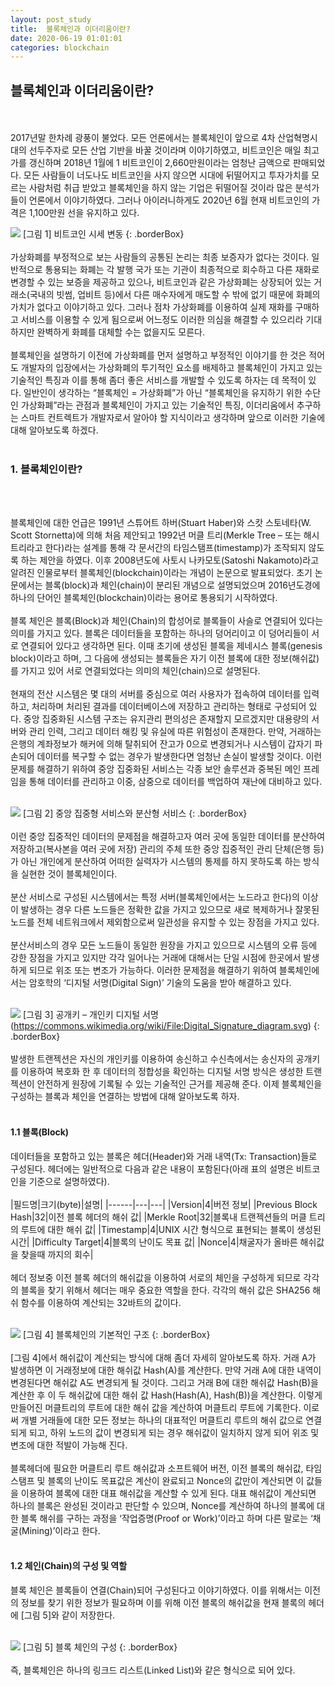 ```yaml
---
layout: post_study
title:  블록체인과 이더리움이란?
date: 2020-06-19 01:01:01
categories: blockchain
---
```


## 블록체인과 이더리움이란?
<br/><br/>
2017년말 한차례 광풍이 불었다. 모든 언론에서는 블록체인이 앞으로 4차 산업혁명시대의 선두주자로 모든 산업 기반을 바꿀 것이라며 이야기하였고, 비트코인은 매일 최고가를 갱신하며 2018년 1월에 1 비트코인이 2,660만원이라는 엄청난 금액으로 판매되었다. 모든 사람들이 너도나도 비트코인을 사지 않으면 시대에 뒤떨어지고 투자가치를 모르는 사람처럼 취급 받았고 블록체인을 하지 않는 기업은 뒤떨어질 것이라 많은 분석가들이 언론에서 이야기하였다. 그러나 아이러니하게도 2020년 6월 현재 비트코인의 가격은 1,100만원 선을 유지하고 있다.

![](/asset/study/blockchain/1/1.png)
[그림 1] 비트코인 시세 변동
{: .borderBox}
<br/><br/>
가상화폐를 부정적으로 보는 사람들의 공통된 논리는 최종 보증자가 없다는 것이다. 일반적으로 통용되는 화폐는 각 발행 국가 또는 기관이 최종적으로 회수하고 다른 재화로 변경할 수 있는 보증을 제공하고 있으나, 비트코인과 같은 가상화폐는 상장되어 있는 거래소(국내의 빗썸, 업비트 등)에서 다른 매수자에게 매도할 수 밖에 없기 때문에 화폐의 가치가 없다고 이야기하고 있다. 그러나 점차 가상화폐를 이용하여 실제 재화를 구매하고 서비스를 이용할 수 있게 됨으로써 어느정도 이러한 의심을 해결할 수 있으리라 기대하지만 완벽하게 화폐를 대체할 수는 없을지도 모른다.
<br/><br/>
블록체인을 설명하기 이전에 가상화폐를 먼저 설명하고 부정적인 이야기를 한 것은 적어도 개발자의 입장에서는 가상화폐의 투기적인 요소를 배제하고 블록체인이 가지고 있는 기술적인 특징과 이를 통해 좀더 좋은 서비스를 개발할 수 있도록 하자는 데 목적이 있다. 일반인이 생각하는 “블록체인 = 가상화폐”가 아닌 “블록체인을 유지하기 위한 수단인 가상화폐”라는 관점과 블록체인이 가지고 있는 기술적인 특징, 이더리움에서 추구하는 스마트 컨트렉트가 개발자로서 알아야 할 지식이라고 생각하며 앞으로 이러한 기술에 대해 알아보도록 하겠다.
<br/><br/>

### 1. 블록체인이란?
<br/><br/>

블록체인에 대한 언급은 1991년 스튜어트 하버(Stuart Haber)와 스캇 스토네타(W. Scott Stornetta)에 의해 처음 제안되고 1992년 머클 트리(Merkle Tree – 또는 해시트리라고 한다)라는 설계를 통해 각 문서간의 타임스탬프(timestamp)가 조작되지 않도록 하는 제안을 하였다. 이후 2008년도에 사토시 나카모토(Satoshi Nakamoto)라고 알려진 인물로부터 블록체인(blockchain)이라는 개념이 논문으로 발표되었다. 초기 논문에서는 블록(block)과 체인(chain)이 분리된 개념으로 설명되었으며 2016년도경에 하나의 단어인 블록체인(blockchain)이라는 용어로 통용되기 시작하였다.
<br/><br/>
블록 체인은 블록(Block)과 체인(Chain)의 합성어로 블록들이 사슬로 연결되어 있다는 의미를 가지고 있다. 블록은 데이터들을 포함하는 하나의 덩어리이고 이 덩어리들이 서로 연결되어 있다고 생각하면 된다. 이때 초기에 생성된 블록을 제네시스 블록(genesis block)이라고 하며, 그 다음에 생성되는 블록들은 자기 이전 블록에 대한 정보(해쉬값)를 가지고 있어 서로 연결되었다는 의미의 체인(chain)으로 설명된다.
<br/><br/>
현재의 전산 시스템은 몇 대의 서버를 중심으로 여러 사용자가 접속하여 데이터를 입력하고, 처리하며 처리된 결과를 데이터베이스에 저장하고 관리하는 형태로 구성되어 있다. 중앙 집중화된 시스템 구조는 유지관리 편의성은 존재할지 모르겠지만 대용량의 서버와 관리 인력, 그리고 데이터 해킹 및 유실에 따른 위험성이 존재한다. 만약, 거래하는 은행의 계좌정보가 해커에 의해 탈취되어 잔고가 0으로 변경되거나 시스템이 갑자기 파손되어 데이터를 복구할 수 없는 경우가 발생한다면 엄청난 손실이 발생할 것이다. 이런 문제를 해결하기 위하여 중앙 집중화된 서비스는 각종 보안 솔루션과 중복된 메인 프레임을 통해 데이터를 관리하고 이중, 삼중으로 데이터를 백업하여 재난에 대비하고 있다.
<br/><br/>

![](/asset/study/blockchain/1/2.png)
[그림 2] 중앙 집중형 서비스와 분산형 서비스
{: .borderBox}
<br/><br/>
이런 중앙 집중적인 데이터의 문제점을 해결하고자 여러 곳에 동일한 데이터를 분산하여 저장하고(복사본을 여러 곳에 저장) 관리의 주체 또한 중앙 집중적인 관리 단체(은행 등)가 아닌 개인에게 분산하여 어떠한 실력자가 시스템의 통제를 하지 못하도록 하는 방식을 실현한 것이 블록체인이다.
<br/><br/>
분산 서비스로 구성된 시스템에서는 특정 서버(블록체인에서는 노드라고 한다)의 이상이 발생하는 경우 다른 노드들은 정확한 값을 가지고 있으므로 새로 복제하거나 잘못된 노드를 전체 네트워크에서 제외함으로써 일관성을 유지할 수 있는 장점을 가지고 있다.
<br/><br/>
분산서비스의 경우 모든 노드들이 동일한 원장을 가지고 있으므로 시스템의 오류 등에 강한 장점을 가지고 있지만 각각 일어나는 거래에 대해서는 단일 시점에 한곳에서 발생하게 되므로 위조 또는 변조가 가능하다. 이러한 문제점을 해결하기 위하여 블록체인에서는 암호학의 ‘디지털 서명(Digital Sign)’ 기술의 도움을 받아 해결하고 있다.
<br/><br/>

![](/asset/study/blockchain/1/3.png)
[그림 3] 공개키 – 개인키 디지털 서명 (https://commons.wikimedia.org/wiki/File:Digital_Signature_diagram.svg)
{: .borderBox}
<br/><br/>
발생한 트랜젝션은 자신의 개인키를 이용하여 송신하고 수신측에서는 송신자의 공개키를 이용하여 복호화 한 후 데이터의 정합성을 확인하는 디지털 서명 방식은 생성한 트랜젝션이 안전하게 원장에 기록될 수 있는 기술적인 근거를 제공해 준다. 이제 블록체인을 구성하는 블록과 체인을 연결하는 방법에 대해 알아보도록 하자.
<br/><br/>
#### 1.1 블록(Block)
데이터들을 포함하고 있는 블록은 헤더(Header)와 거래 내역(Tx: Transaction)들로 구성된다. 헤더에는 일반적으로 다음과 같은 내용이 포함된다(아래 표의 설명은 비트코인을 기준으로 설명하였다).
<br/><br/>
|필드명|크기(byte)|설명|
|------|---|---|
|Version|4|버전 정보|
|Previous Block Hash|32|이전 블록 헤더의 해쉬 값|
|Merkle Root|32|블록내 트랜젝션들의 머클 트리의 루트에 대한 해쉬 값|
|Timestamp|4|UNIX 시간 형식으로 표현되는 블록이 생성된 시간|
|Difficulty Target|4|블록의 난이도 목표 값|
|Nonce|4|채굴자가 올바른 해쉬값을 찾을때 까지의 회수|
<br/><br/>
헤더 정보중 이전 블록 헤더의 해쉬값을 이용하여 서로의 체인을 구성하게 되므로 각각의 블록을 찾기 위해서 헤더는 매우 중요한 역할을 한다. 각각의 해쉬 값은 SHA256 해쉬 함수를 이용하여 계산되는 32바트의 값이다.
<br/><br/>

![](/asset/study/blockchain/1/4.png)
[그림 4] 블록체인의 기본적인 구조
{: .borderBox}
<br/><br/>
[그림 4]에서 해쉬값이 계산되는 방식에 대해 좀더 자세히 알아보도록 하자. 거래 A가 발생하면 이 거래정보에 대한 해쉬값 Hash(A)를 계산한다. 만약 거래 A에 대한 내역이 변경된다면 해쉬값 A도 변경되게 될 것이다. 그리고 거래 B에 대한 해쉬값 Hash(B)을 계산한 후 이 두 해쉬값에 대한 해쉬 값 Hash(Hash(A), Hash(B))을 계산한다. 이렇게 만들어진 머클트리의 루트에 대한 해쉬 값을 계산하여 머클트리 루트에 기록한다. 이로써 개별 거래들에 대한 모든 정보는 하나의 대표적인 머클트리 루트의 해쉬 값으로 연결되게 되고, 하위 노드의 값이 변경되게 되는 경우 해쉬값이 일치하지 않게 되어 위조 및 변조에 대한 적발이 가능해 진다.
<br/><br/>
블록헤더에 필요한 머클트리 루트 해쉬값과 소프트웨어 버전, 이전 블록의 해쉬값, 타임스탬프 및 블록의 난이도 목표값은 계산이 완료되고 Nonce의 값만이 계산되면 이 값들을 이용하여 블록에 대한 대표 해쉬값을 계산할 수 있게 된다. 대표 해쉬값이 계산되면 하나의 블록은 완성된 것이라고 판단할 수 있으며, Nonce를 계산하여 하나의 블록에 대한 블록 해쉬를 구하는 과정을 ‘작업증명(Proof or Work)’이라고 하며 다른 말로는 ‘채굴(Mining)’이라고 한다.
<br/><br/>
#### 1.2 체인(Chain)의 구성 및 역할
블록 체인은 블록들이 연결(Chain)되어 구성된다고 이야기하였다. 이를 위해서는 이전의 정보를 찾기 위한 정보가 필요하며 이를 위해 이전 블록의 해쉬값을 현재 블록의 헤더에 [그림 5]와 같이 저장한다.
<br/><br/>

![](/asset/study/blockchain/1/5.png)
[그림 5] 블록 체인의 구성
{: .borderBox}
<br/><br/>
즉, 블록체인은 하나의 링크드 리스트(Linked List)와 같은 형식으로 되어 있다.



